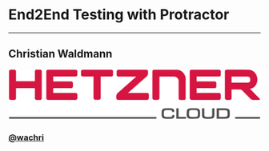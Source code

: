 # End2End Testing with Protractor


---
## Christian Waldmann
![alt text](./slides/img/logo.png)

### [@wachri](https://twitter.com/wachri)
